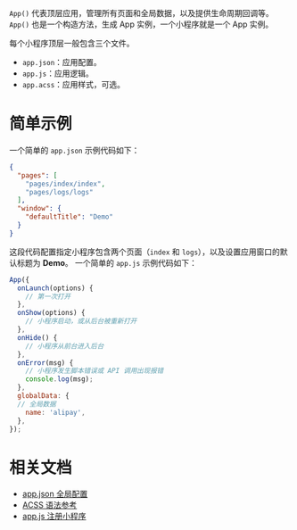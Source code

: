 `App()` 代表顶层应用，管理所有页面和全局数据，以及提供生命周期回调等。`App()` 也是一个构造方法，生成 App 实例，一个小程序就是一个 App 实例。

每个小程序顶层一般包含三个文件。

- `app.json`：应用配置。
- `app.js`：应用逻辑。
- `app.acss`：应用样式，可选。

# 简单示例
一个简单的 `app.json` 示例代码如下：
```json
{
  "pages": [
    "pages/index/index",
    "pages/logs/logs"
  ],
  "window": {
    "defaultTitle": "Demo"
  }
}
```
这段代码配置指定小程序包含两个页面（`index` 和 `logs`），以及设置应用窗口的默认标题为 **Demo**。
一个简单的 `app.js` 示例代码如下：
```javascript
App({
  onLaunch(options) {
    // 第一次打开
  },
  onShow(options) {
    // 小程序启动，或从后台被重新打开
  },
  onHide() {
    // 小程序从前台进入后台
  },
  onError(msg) {
    // 小程序发生脚本错误或 API 调用出现报错
    console.log(msg);
  },
  globalData: {
  // 全局数据
    name: 'alipay',
  },
});
```

# 相关文档
- [app.json 全局配置](https://opendocs.alipay.com/mini/framework/app-json)
- [ACSS 语法参考](https://opendocs.alipay.com/mini/framework/acss)
- [app.js 注册小程序](https://opendocs.alipay.com/mini/framework/app-detail)

